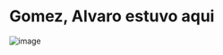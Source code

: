 # Gomez, Alvaro estuvo aqui
![image](https://github.com/RaviOli2621/Xavi_general/assets/147045272/00f31dc0-610d-40ca-8cf4-dce5ab22b375)
